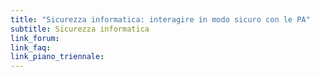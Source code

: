 ```yaml
---
title: "Sicurezza informatica: interagire in modo sicuro con le PA"
subtitle: Sicurezza informatica
link_forum:
link_faq:
link_piano_triennale:
---
```

